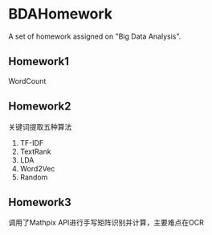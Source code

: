 # BDAHomework
A set of homework assigned on "Big Data Analysis".

## Homework1

WordCount

## Homework2

关键词提取五种算法

1. TF-IDF
2. TextRank
3. LDA
4. Word2Vec
5. Random

## Homework3

调用了Mathpix API进行手写矩阵识别并计算，主要难点在OCR
